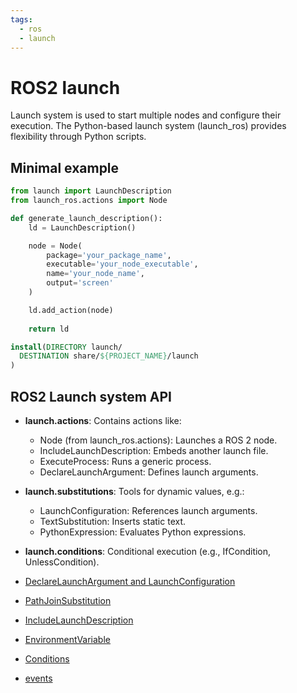 ```yaml
---
tags:
  - ros
  - launch
---
```


# ROS2 launch
Launch system is used to start multiple nodes and configure their execution. The Python-based launch system (launch_ros) provides flexibility through Python scripts.


## Minimal example
```python title="minimal launch file to run ros2 node"
from launch import LaunchDescription
from launch_ros.actions import Node

def generate_launch_description():
    ld = LaunchDescription()

    node = Node(
        package='your_package_name',
        executable='your_node_executable',
        name='your_node_name',
        output='screen'
    )

    ld.add_action(node)
    
    return ld
```

```cmake title="cmake copy launch to share"
install(DIRECTORY launch/
  DESTINATION share/${PROJECT_NAME}/launch
)
```

## ROS2 Launch system API

- **launch.actions**: Contains actions like:
    - Node (from launch_ros.actions): Launches a ROS 2 node.
    - IncludeLaunchDescription: Embeds another launch file.
    - ExecuteProcess: Runs a generic process.
    - DeclareLaunchArgument: Defines launch arguments.

- **launch.substitutions**: Tools for dynamic values, e.g.:
    - LaunchConfiguration: References launch arguments.
    - TextSubstitution: Inserts static text.
    - PythonExpression: Evaluates Python expressions.
- **launch.conditions**: Conditional execution (e.g., IfCondition, UnlessCondition).

- [DeclareLaunchArgument and LaunchConfiguration](launch_config_and_argument.md)
- [PathJoinSubstitution](launch_path_and_paramfile.md)
- [IncludeLaunchDescription](launch_include_demo.md)
- [EnvironmentVariable](environment_variable.md)
- [Conditions]()
- [events]()